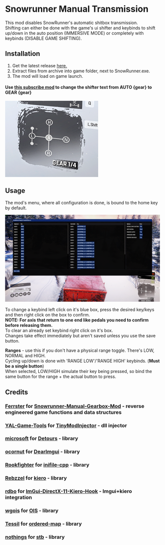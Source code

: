 # Snowrunner Manual Transmission

This mod disables SnowRunner's automatic shitbox transmission. \
Shifting can either be done with the game's ui shifter and keybinds to shift up/down in the auto position (IMMERSIVE MODE) or completely with keybinds (DISABLE GAME SHIFTING).

## Installation

1. Get the latest release [here.](https://github.com/drafty46/SMT/releases/latest)
2. Extract files from archive into game folder, next to SnowRunner.exe.
3. The mod will load on game launch.

#### Use [this subscribe mod](https://mod.io/g/snowrunner/m/manual-text-for-shifter#description) to change the shifter text from AUTO {gear} to GEAR {gear}
![alt text](image-1.png)

## Usage

The mod's menu, where all configuration is done, is bound to the home key by default.

![alt text](image.png)

To change a keybind left click on it's blue box, press the desired key/keys and then right click on the box to confirm. \
**NOTE: For axis that return to one end like pedals you need to confirm before releasing them.**    \
To clear an already set keybind right click on it's box. \
Changes take effect immediately but aren't saved unless you use the save button.

**Ranges** - use this if you don't have a physical range toggle. There's LOW, NORMAL and HIGH.  \
Cycling up/down is done with 'RANGE LOW'/'RANGE HIGH' keybinds. (**Must be a single button**)   \
When selected, LOW/HIGH simulate their key being pressed, so bind the same button for the range + the actual button to press.

## Credits

### [Ferrster](https://github.com/Ferrster) for [Snowrunner-Manual-Gearbox-Mod](https://github.com/Ferrster/Snowrunner-Manual-Gearbox-Mod) - reverse engineered game functions and data structures
### [YAL-Game-Tools](https://github.com/YAL-Game-Tools) for [TinyModInjector](https://github.com/YAL-Game-Tools/TinyModInjector) - dll injector
### [microsoft](https://github.com/microsoft) for [Detours](https://github.com/microsoft/Detours) - library
### [ocornut](https://github.com/ocornut) for [DearImgui](https://github.com/ocornut/imgui) - library
### [Rookfighter](https://github.com/Rookfighter) for [inifile-cpp](https://github.com/Rookfighter/inifile-cpp) - library
### [Rebzzel](https://github.com/Rebzzel) for [kiero](https://github.com/Rebzzel/kiero) - library
### [rdbo](https://github.com/rdbo) for [ImGui-DirectX-11-Kiero-Hook](https://github.com/rdbo/ImGui-DirectX-11-Kiero-Hook) - Imgui+kiero integration
### [wgois](https://github.com/wgois) for [OIS](https://github.com/wgois/OIS) - library
### [Tessil](https://github.com/Tessil) for [ordered-map](https://github.com/Tessil/ordered-map) - library
### [nothings](https://github.com/nothings) for [stb](https://github.com/nothings/stb) - library